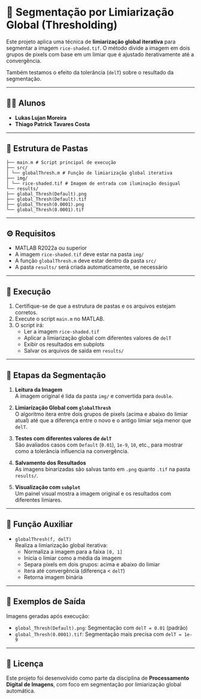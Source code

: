 # 📄 Segmentação por Limiarização Global (Thresholding)

Este projeto aplica uma técnica de **limiarização global iterativa** para segmentar a imagem `rice-shaded.tif`. O método divide a imagem em dois grupos de pixels com base em um limiar que é ajustado iterativamente até a convergência.

Também testamos o efeito da tolerância (`delT`) sobre o resultado da segmentação.

---

## 👨‍🎓 Alunos

- **Lukas Lujan Moreira**  
- **Thiago Patrick Tavares Costa**

---

## 📁 Estrutura de Pastas

    ├── main.m # Script principal de execução
    ├── src/
    │ └── globalThresh.m # Função de limiarização global iterativa
    ├── img/
    │ └── rice-shaded.tif # Imagem de entrada com iluminação desigual
    └── results/
    ├── global_Thresh(Default).png
    ├── global_Thresh(Default).tif
    ├── global_Thresh(0.0001).png
    └── global_Thresh(0.0001).tif
---

## ⚙️ Requisitos

- MATLAB R2022a ou superior
- A imagem `rice-shaded.tif` deve estar na pasta `img/`
- A função `globalThresh.m` deve estar dentro da pasta `src/`
- A pasta `results/` será criada automaticamente, se necessário

---

## 🚀 Execução

1. Certifique-se de que a estrutura de pastas e os arquivos estejam corretos.
2. Execute o script `main.m` no MATLAB.
3. O script irá:
   - Ler a imagem `rice-shaded.tif`
   - Aplicar a limiarização global com diferentes valores de `delT`
   - Exibir os resultados em subplots
   - Salvar os arquivos de saída em `results/`

---

## 🧠 Etapas da Segmentação

1. **Leitura da Imagem**  
   A imagem original é lida da pasta `img/` e convertida para `double`.

2. **Limiarização Global com `globalThresh`**  
   O algoritmo itera entre dois grupos de pixels (acima e abaixo do limiar atual) até que a diferença entre o novo e o antigo limiar seja menor que `delT`.

3. **Testes com diferentes valores de `delT`**  
   São avaliados casos com `Default` (`0.01`), `1e-9`, `10`, etc., para mostrar como a tolerância influencia na convergência.

4. **Salvamento dos Resultados**  
   As imagens binarizadas são salvas tanto em `.png` quanto `.tif` na pasta `results/`.

5. **Visualização com `subplot`**  
   Um painel visual mostra a imagem original e os resultados com diferentes limiares.

---

## 🔧 Função Auxiliar

- `globalThresh(f, delT)`  
  Realiza a limiarização global iterativa:
  - Normaliza a imagem para a faixa `[0, 1]`
  - Inicia o limiar como a média da imagem
  - Separa pixels em dois grupos: acima e abaixo do limiar
  - Itera até convergência (diferença < `delT`)
  - Retorna imagem binária

---

## 📸 Exemplos de Saída

Imagens geradas após execução:

- `global_Thresh(Default).png`: Segmentação com `delT = 0.01` (padrão)
- `global_Thresh(0.0001).tif`: Segmentação mais precisa com `delT = 1e-9`

---

## 🧾 Licença

Este projeto foi desenvolvido como parte da disciplina de **Processamento Digital de Imagens**, com foco em segmentação por limiarização global automática.